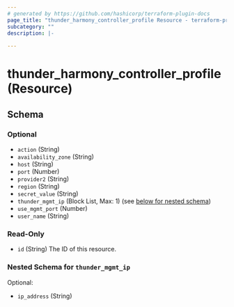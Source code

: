 ```yaml
---
# generated by https://github.com/hashicorp/terraform-plugin-docs
page_title: "thunder_harmony_controller_profile Resource - terraform-provider-thunder"
subcategory: ""
description: |-
  
---
```


# thunder_harmony_controller_profile (Resource)





<!-- schema generated by tfplugindocs -->
## Schema

### Optional

- `action` (String)
- `availability_zone` (String)
- `host` (String)
- `port` (Number)
- `provider2` (String)
- `region` (String)
- `secret_value` (String)
- `thunder_mgmt_ip` (Block List, Max: 1) (see [below for nested schema](#nestedblock--thunder_mgmt_ip))
- `use_mgmt_port` (Number)
- `user_name` (String)

### Read-Only

- `id` (String) The ID of this resource.

<a id="nestedblock--thunder_mgmt_ip"></a>
### Nested Schema for `thunder_mgmt_ip`

Optional:

- `ip_address` (String)



